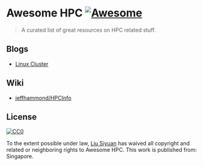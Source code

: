 # Awesome HPC [![Awesome](https://cdn.rawgit.com/sindresorhus/awesome/d7305f38d29fed78fa85652e3a63e154dd8e8829/media/badge.svg)](https://github.com/koallen/awesome-hpc)

> A curated list of great resources on HPC related stuff.

## Blogs

- [Linux Cluster](https://linuxcluster.wordpress.com)

## Wiki

- [jeffhammond/HPCInfo](https://github.com/jeffhammond/HPCInfo)

## License

[![CC0](https://licensebuttons.net/p/zero/1.0/88x31.png)](http://creativecommons.org/publicdomain/zero/1.0/)

To the extent possible under law, [Liu Siyuan](https://shawnliu.me) has waived all copyright and related or neighboring rights to Awesome HPC. This work is published from: Singapore.
